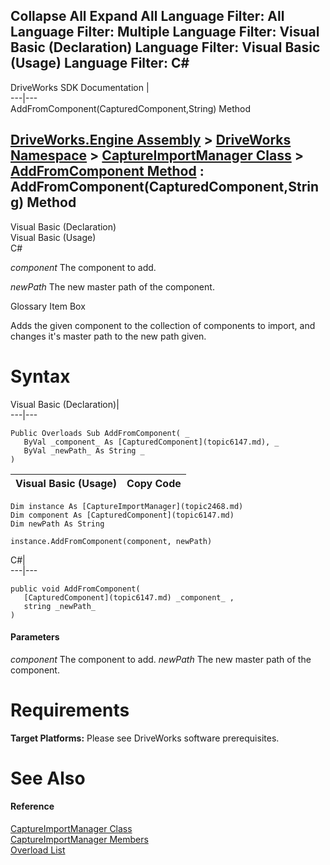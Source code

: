 Collapse All Expand All Language Filter: All  Language Filter: Multiple  Language Filter: Visual Basic (Declaration) Language Filter: Visual Basic (Usage) Language Filter: C#  
---  
DriveWorks SDK Documentation  |   
---|---  
AddFromComponent(CapturedComponent,String) Method   
  
[DriveWorks.Engine Assembly](topic2156.md) > [DriveWorks Namespace](topic2159.md) > [CaptureImportManager Class](topic2468.md) > [AddFromComponent Method](topic2474.md) : AddFromComponent(CapturedComponent,String) Method  
---  
  
Visual Basic (Declaration)    
Visual Basic (Usage)    
C# 

_component_
    The component to add.

_newPath_
    The new master path of the component.

Glossary Item Box

Adds the given component to the collection of components to import, and changes it's master path to the new path given. 

# Syntax

Visual Basic (Declaration)|   
---|---  
      
    
    Public Overloads Sub AddFromComponent( _
       ByVal _component_ As [CapturedComponent](topic6147.md), _
       ByVal _newPath_ As String _
    )   
  
Visual Basic (Usage)| Copy Code  
---|---  
      
    
    Dim instance As [CaptureImportManager](topic2468.md)
    Dim component As [CapturedComponent](topic6147.md)
    Dim newPath As String
     
    instance.AddFromComponent(component, newPath)  
  
C#|   
---|---  
      
    
    public void AddFromComponent( 
       [CapturedComponent](topic6147.md) _component_ ,
       string _newPath_
    )  
  
#### Parameters

 _component_
    The component to add.
_newPath_
    The new master path of the component.

# Requirements

**Target Platforms:** Please see DriveWorks software prerequisites.

# See Also

#### Reference

[CaptureImportManager Class](topic2468.md)   
[CaptureImportManager Members](topic2469.md)   
[Overload List](topic2474.md)


